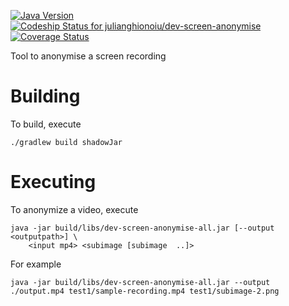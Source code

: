 [![Java Version](http://img.shields.io/badge/Java-1.8-blue.svg)](http://www.oracle.com/technetwork/java/javase/downloads/jdk8-downloads-2133151.html)
[![Codeship Status for julianghionoiu/dev-screen-anonymise](https://img.shields.io/codeship/a55a8330-4133-0135-7b7d-4ab391348566/master.svg)](https://codeship.com/projects/230067)
[![Coverage Status](https://coveralls.io/repos/github/julianghionoiu/dev-screen-anonymise/badge.svg?branch=master)](https://coveralls.io/github/julianghionoiu/dev-screen-anonymise?branch=master)

Tool to anonymise a screen recording

# Building

To build, execute

```
./gradlew build shadowJar
```

# Executing

To anonymize a video, execute

```
java -jar build/libs/dev-screen-anonymise-all.jar [--output <outputpath>] \
    <input mp4> <subimage [subimage  ..]>
```

For example

```
java -jar build/libs/dev-screen-anonymise-all.jar --output ./output.mp4 test1/sample-recording.mp4 test1/subimage-2.png
```